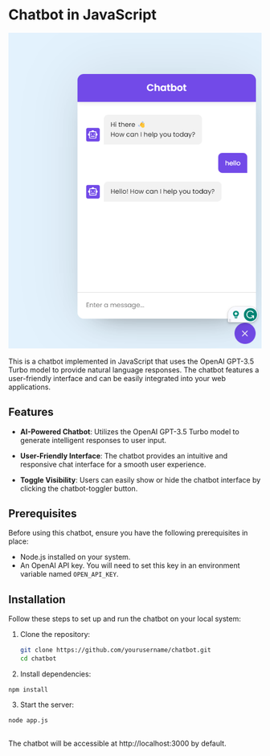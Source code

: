 # Chatbot in JavaScript

![chatbot](chatbot.png)

This is a chatbot implemented in JavaScript that uses the OpenAI GPT-3.5 Turbo model to provide natural language responses. The chatbot features a user-friendly interface and can be easily integrated into your web applications.

## Features

- **AI-Powered Chatbot**: Utilizes the OpenAI GPT-3.5 Turbo model to generate intelligent responses to user input.

- **User-Friendly Interface**: The chatbot provides an intuitive and responsive chat interface for a smooth user experience.

- **Toggle Visibility**: Users can easily show or hide the chatbot interface by clicking the chatbot-toggler button.

## Prerequisites

Before using this chatbot, ensure you have the following prerequisites in place:

- Node.js installed on your system.
- An OpenAI API key. You will need to set this key in an environment variable named `OPEN_API_KEY`.

## Installation

Follow these steps to set up and run the chatbot on your local system:

1. Clone the repository:

   ```bash
   git clone https://github.com/yourusername/chatbot.git
   cd chatbot
   ```
2. Install dependencies:
  
  ```
  npm install

  ```

3. Start the server:
  
  ```
  node app.js


  ```

  The chatbot will be accessible at http://localhost:3000 by default.